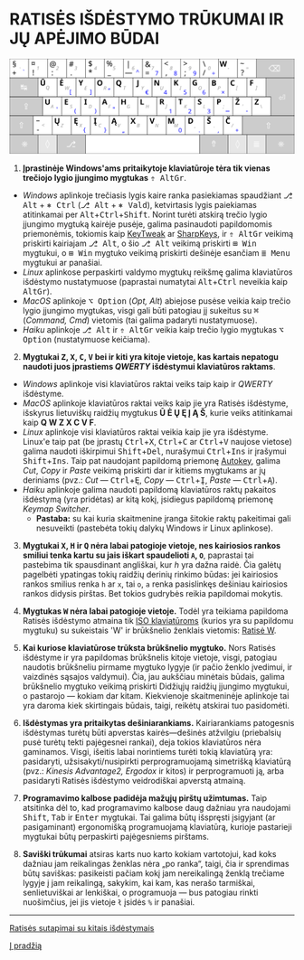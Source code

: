 
# RATISĖS IŠDĖSTYMO TRŪKUMAI IR JŲ APĖJIMO BŪDAI

![Ratisės ŪĖYOQJ išdėstymo klaviatūra su QWERTY spaudais viduryje](images/kb-lt-ratise.svg)

1. __Įprastinėje Windows'ams pritaikytoje klaviatūroje tėra tik vienas trečiojo lygio įjungimo mygtukas__ <kbd>⇮ AltGr</kbd>.
 + _Windows_ aplinkoje trečiasis lygis kaire ranka pasiekiamas spaudžiant <kbd>⎇ Alt</kbd> + <kbd>⎈ Ctrl</kbd> (<kbd>⎇ Alt</kbd> + <kbd>⎈ Vald</kbd>), ketvirtasis lygis paiekiamas atitinkamai per <kbd>Alt</kbd>+<kbd>Ctrl</kbd>+<kbd>Shift</kbd>. Norint turėti atskirą trečio lygio įjungimo mygtuką kairėje pusėje, galima pasinaudoti papildomomis priemonėmis, tokiomis kaip [KeyTweak](https://keytweak.en.softonic.com/download) ar [SharpKeys](https://github.com/randyrants/sharpkeys), ir <kbd>⇮ AltGr</kbd> veikimą priskirti kairiajam <kbd>⎇ Alt</kbd>, o šio <kbd>⎇ Alt</kbd> veikimą priskirti <kbd>⊞ Win</kbd> mygtukui, o <kbd>⊞ Win</kbd> mygtuko veikimą priskirti dešinėje esančiam <kbd>≣ Menu</kbd> mygtukui ar panašiai.
 + _Linux_ aplinkose perpaskirti valdymo mygtukų reikšmę galima klaviatūros išdėstymo nustatymuose (paprastai numatytai <kbd>Alt</kbd>+<kbd>Ctrl</kbd> neveikia kaip <kbd>AltGr</kbd>).
 + _MacOS_ aplinkoje <kbd>⌥ Option</kbd> (_Opt, Alt_) abiejose pusėse veikia kaip trečio lygio įjungimo mygtukas, visgi gali būti patogiau jį sukeitus su <kbd>⌘</kbd> (_Command, Cmd_) vietomis (tai galima padaryti nustatymuose).
 + _Haiku_ aplinkoje <kbd>⎇ Alt</kbd> ir <kbd>⇮ AltGr</kbd> veikia kaip trečio lygio mygtukas <kbd>⌥ Option</kbd> (nustatymuose keičiama).

2. __Mygtukai <kbd>Z</kbd>, <kbd>X</kbd>, <kbd>C</kbd>, <kbd>V</kbd> bei ir kiti yra kitoje vietoje, kas kartais nepatogu naudoti juos įprastiems _QWERTY_ išdėstymui klaviatūros raktams__.
 + _Windows_ aplinkoje visi klaviatūros raktai veiks taip kaip ir _QWERTY_ išdėstyme.
 + _MacOS_ aplinkoje klaviatūros raktai veiks kaip jie yra Ratisės išdėstyme, išskyrus lietuviškų raidžių mygtukus __Ū Ė Ų Ę Į Ą Š__, kurie veiks atitinkamai kaip __Q W Z X C V F__.
 + _Linux_ aplinkoje visi klaviatūros raktai veikia kaip jie yra išdėstyme. Linux'e taip pat (be įprastų <kbd>Ctrl</kbd>+<kbd>X</kbd>, <kbd>Ctrl</kbd>+<kbd>C</kbd> ar <kbd>Ctrl</kbd>+<kbd>V</kbd> naujose vietose) galima naudoti iškirpimui <kbd>Shift</kbd>+<kbd>Del</kbd>, nurašymui <kbd>Ctrl</kbd>+<kbd>Ins</kbd> ir įrašymui <kbd>Shift</kbd>+<kbd>Ins</kbd>. Taip pat naudojant papildomą priemonę [Autokey](https://github.com/autokey/autokey/wiki/About), galima _Cut_, _Copy_ ir _Paste_ veikimą priskirti dar ir kitiems mygtukams ar jų deriniams (pvz.: _Cut_ — <kbd>Ctrl</kbd>+<kbd>Ę</kbd>, _Copy_ — <kbd>Ctrl</kbd>+<kbd>Į</kbd>, _Paste_ — <kbd>Ctrl</kbd>+<kbd>Ą</kbd>).
 + _Haiku_ aplinkoje galima naudoti papildomą klaviatūros raktų pakaitos išdėstymą (yra pridėtas) ar kitą kokį, įsidiegus papildomą priemonę _Keymap Switcher_.
   + __Pastaba:__ su kai kuria skaitmenine įranga šitokie raktų pakeitimai gali nesuveikti (pastebėta tokių dalykų Windows ir Linux aplinkose).

3. __Mygtukai <kbd>X</kbd>, <kbd>H</kbd> ir <kbd>Q</kbd> nėra labai patogioje vietoje, nes kairiosios rankos smiliui tenka kartu su jais iškart spaudelioti ```A```, ```O```__, paprastai tai pastebima tik spausdinant angliškai, kur _h_ yra dažna raidė. Čia galėtų pagelbėti ypatingas tokių raidžių derinių rinkimo būdas: jei kairiosios rankos smilius renka ```h``` ar ```x```, tai ```o```, ```a``` renka pasislinkęs dešiniau kairiosios rankos didysis pirštas. Bet tokios gudrybės reikia papildomai mokytis.

4. __Mygtukas <kbd>W</kbd> nėra labai patogioje vietoje.__ Todėl yra teikiama papildoma Ratisės išdėstymo atmaina tik [ISO klaviatūroms](https://upload.wikimedia.org/wikipedia/commons/b/bb/Keyboard-alphanumeric-section-ISOIEC-9995-2-2009-with-amd1-2012.png) (kurios yra su papildomu mygtuku) su sukeistais 'W' ir brūkšnelio ženklais vietomis: [Ratisė W](images/lt-ratise-w.svg).

5. __Kai kuriose klaviatūrose trūksta brūkšnelio mygtuko.__ Nors Ratisės išdėstyme ir yra papildomas brūkšnelis kitoje vietoje, visgi, patogiau naudotis brūkšneliu pirmame mygtuko lygyje (ir pačio ženklo įvedimui, ir vaizdinės sąsajos valdymui). Čia, jau aukščiau minėtais būdais, galima brūkšnelio mygtuko veikimą priskirti Didžiųjų raidžių įjungimo mygtukui, o pastarojo — kokiam dar kitam. Kiekvienoje skaitmeninėje aplinkoje tai yra daroma kiek skirtingais būdais, taigi, reikėtų atskirai tuo pasidomėti.

6. __Išdėstymas yra pritaikytas dešiniarankiams.__ Kairiarankiams patogesnis išdėstymas turėtų būti apverstas kairės—dešinės atžvilgiu (priebalsių pusė turėtų tekti pajėgesnei rankai), deja tokios klaviatūros nėra gaminamos. Visgi, išeitis labai norintiems turėti tokią klaviatūrą yra: pasidaryti, užsisakyti/nusipirkti perprogramuojamą simetrišką klaviatūrą (pvz.: _Kinesis Advantage2, Ergodox_ ir kitos) ir perprogramuoti ją, arba pasidaryti Ratisės išdėstymo veidrodiškai apverstą atmainą.

7. __Programavimo kalbose padidėja mažųjų pirštų užimtumas.__ Taip atsitinka dėl to, kad programavimo kalbose daug dažniau yra naudojami <kbd>Shift</kbd>, <kbd>Tab</kbd> ir <kbd>Enter</kbd> mygtukai. Tai galima būtų išspręsti įsigyjant (ar pasigaminant) ergonomišką programuojamą klaviatūrą, kurioje pastarieji mygtukai būtų perpaskirti pajėgesniems pirštams.

8. __Saviški trūkumai__ atsiras karts nuo karto kokiam vartotojui, kad koks dažniau jam reikalingas ženklas nėra „po ranka“, taigi, čia ir sprendimas būtų saviškas: pasikeisti pačiam kokį jam nereikalingą ženklą trečiame lygyje į jam reikalingą, sakykim, kai kam, kas nerašo tarmiškai, senlietuviškai ar lenkiškai, o programuoja — bus patogiau rinkti nuošimčius, jei jis vietoje ```ł``` įsidės ```%``` ir panašiai.


----------------------------------------------

[Ratisės sutapimai su kitais išdėstymais](sutapimai.md)

[Į pradžią](../README.md)
